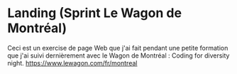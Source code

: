 # Landing (Sprint Le Wagon de Montréal)
Ceci est un exercise de page Web que j'ai fait pendant une petite formation que j'ai suivi dernièrement avec le Wagon de Montréal : Coding for diversity night.  https://www.lewagon.com/fr/montreal
